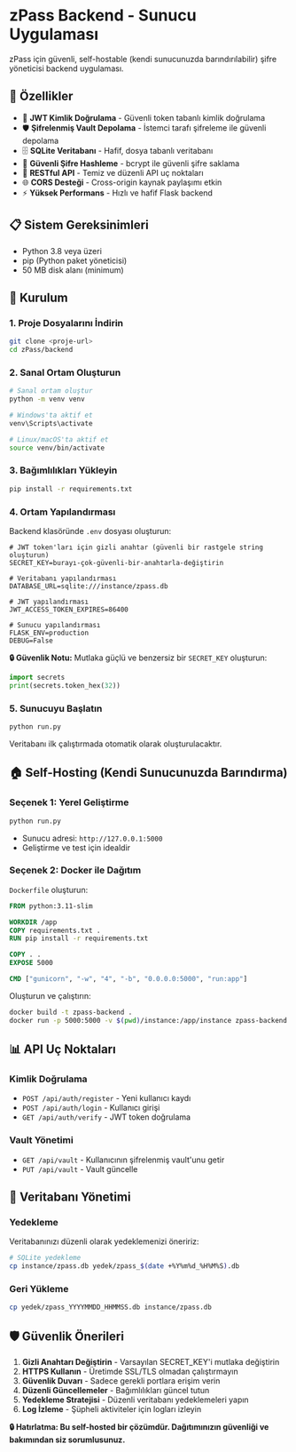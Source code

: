 # zPass Backend - Sunucu Uygulaması

zPass için güvenli, self-hostable (kendi sunucunuzda barındırılabilir) şifre yöneticisi backend uygulaması.

## 🌟 Özellikler

- 🔐 **JWT Kimlik Doğrulama** - Güvenli token tabanlı kimlik doğrulama
- 🛡️ **Şifrelenmiş Vault Depolama** - İstemci tarafı şifreleme ile güvenli depolama
- 🗄️ **SQLite Veritabanı** - Hafif, dosya tabanlı veritabanı
- 🔑 **Güvenli Şifre Hashleme** - bcrypt ile güvenli şifre saklama
- 📡 **RESTful API** - Temiz ve düzenli API uç noktaları
- 🌐 **CORS Desteği** - Cross-origin kaynak paylaşımı etkin
- ⚡ **Yüksek Performans** - Hızlı ve hafif Flask backend

## 📋 Sistem Gereksinimleri

- Python 3.8 veya üzeri
- pip (Python paket yöneticisi)
- 50 MB disk alanı (minimum)

## 🚀 Kurulum

### 1. Proje Dosyalarını İndirin
```bash
git clone <proje-url>
cd zPass/backend
```

### 2. Sanal Ortam Oluşturun
```bash
# Sanal ortam oluştur
python -m venv venv

# Windows'ta aktif et
venv\Scripts\activate

# Linux/macOS'ta aktif et
source venv/bin/activate
```

### 3. Bağımlılıkları Yükleyin
```bash
pip install -r requirements.txt
```

### 4. Ortam Yapılandırması
Backend klasöründe `.env` dosyası oluşturun:

```env
# JWT token'ları için gizli anahtar (güvenli bir rastgele string oluşturun)
SECRET_KEY=burayı-çok-güvenli-bir-anahtarla-değiştirin

# Veritabanı yapılandırması
DATABASE_URL=sqlite:///instance/zpass.db

# JWT yapılandırması
JWT_ACCESS_TOKEN_EXPIRES=86400

# Sunucu yapılandırması
FLASK_ENV=production
DEBUG=False
```

**🔒 Güvenlik Notu:** Mutlaka güçlü ve benzersiz bir `SECRET_KEY` oluşturun:
```python
import secrets
print(secrets.token_hex(32))
```

### 5. Sunucuyu Başlatın
```bash
python run.py
```
Veritabanı ilk çalıştırmada otomatik olarak oluşturulacaktır.

## 🏠 Self-Hosting (Kendi Sunucunuzda Barındırma)

### Seçenek 1: Yerel Geliştirme
```bash
python run.py
```
- Sunucu adresi: `http://127.0.0.1:5000`
- Geliştirme ve test için idealdir

### Seçenek 2: Docker ile Dağıtım
`Dockerfile` oluşturun:
```dockerfile
FROM python:3.11-slim

WORKDIR /app
COPY requirements.txt .
RUN pip install -r requirements.txt

COPY . .
EXPOSE 5000

CMD ["gunicorn", "-w", "4", "-b", "0.0.0.0:5000", "run:app"]
```

Oluşturun ve çalıştırın:
```bash
docker build -t zpass-backend .
docker run -p 5000:5000 -v $(pwd)/instance:/app/instance zpass-backend
```

## 📊 API Uç Noktaları

### Kimlik Doğrulama
- `POST /api/auth/register` - Yeni kullanıcı kaydı
- `POST /api/auth/login` - Kullanıcı girişi
- `GET /api/auth/verify` - JWT token doğrulama

### Vault Yönetimi
- `GET /api/vault` - Kullanıcının şifrelenmiş vault'unu getir
- `PUT /api/vault` - Vault güncelle

## 🔧 Veritabanı Yönetimi

### Yedekleme
Veritabanınızı düzenli olarak yedeklemenizi öneririz:
```bash
# SQLite yedekleme
cp instance/zpass.db yedek/zpass_$(date +%Y%m%d_%H%M%S).db
```

### Geri Yükleme
```bash
cp yedek/zpass_YYYYMMDD_HHMMSS.db instance/zpass.db
```

## 🛡️ Güvenlik Önerileri

1. **Gizli Anahtarı Değiştirin** - Varsayılan SECRET_KEY'i mutlaka değiştirin
2. **HTTPS Kullanın** - Üretimde SSL/TLS olmadan çalıştırmayın
3. **Güvenlik Duvarı** - Sadece gerekli portlara erişim verin
4. **Düzenli Güncellemeler** - Bağımlılıkları güncel tutun
5. **Yedekleme Stratejisi** - Düzenli veritabanı yedeklemeleri yapın
6. **Log İzleme** - Şüpheli aktiviteler için logları izleyin

**🔒 Hatırlatma: Bu self-hosted bir çözümdür. Dağıtımınızın güvenliği ve bakımından siz sorumlusunuz.**